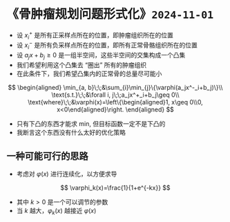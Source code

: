 # 《骨肿瘤规划问题形式化》`2024-11-01`

- 设 $x^+_i$ 是所有正采样点所在的位置，即肿瘤组织所在的位置
- 设 $x^-_i$ 是所有负采样点所在的位置，即所有正常骨骼组织所在的位置
- 设 $a_jx+b_j\geq 0$ 是一组半空间，这些半空间的交集构成一个凸集
- 我们希望利用这个凸集去 “圈出” 所有的肿瘤组织
- 在此条件下，我们希望凸集内的正常骨的总量尽可能小

$$
\begin{aligned}
\min_{a, b}\;\;&\sum_{i}\min_{j}\{\varphi(a_jx^-_i+b_j)\}\\
\text{s.t.}\;\;&\forall i, j\;\;a_jx^+_i+b_j\geq 0\\
\text{where}\;\;&\varphi(x)=\left\{\begin{aligned}1, x\geq 0\\0, x<0\end{aligned}\right.
\end{aligned}
$$



- 只有下凸的东西才能求 min, 但目标函数一定不是下凸的
- 我断言这个东西没有什么太好的优化策略

## 一种可能可行的思路

- 考虑对 $\varphi(x)$ 进行连续化，以方便求导

$$
\varphi_k(x)=\frac{1}{1+e^{-kx}}
$$

- 其中 $k>0$ 是一个可以调节的参数
- 当 $k$ 越大，$\varphi_k(x)$ 越接近 $\varphi(x)$

